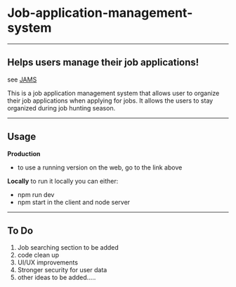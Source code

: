 # Job-application-management-system

----
## Helps users manage their job applications!
see [JAMS](https://jam-system.herokuapp.com/)

This is a job application management system that allows user to organize their job applications when applying for jobs.
It allows the users to stay organized during job hunting season.

----
## Usage
**Production**
* to use a running version on the web, go to the link above

**Locally**
to run it locally you can either:
* npm run dev 
* npm start in the client and node server 

----
## To Do 
1. Job searching section to be added
2. code clean up
3. UI/UX improvements
4. Stronger security for user data 
5. other ideas to be added.....

